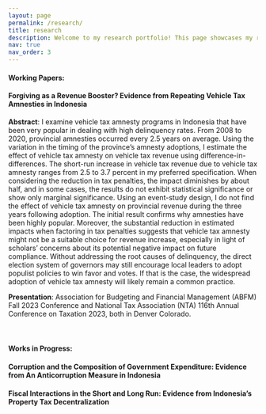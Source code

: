 ```yaml
---
layout: page
permalink: /research/
title: research
description: Welcome to my research portfolio! This page showcases my research projects.
nav: true
nav_order: 3
---
```



#### **Working Papers**:

#### Forgiving as a Revenue Booster? Evidence from Repeating Vehicle Tax Amnesties in Indonesia

**Abstract**: I examine vehicle tax amnesty programs in Indonesia that have been very popular in dealing
with high delinquency rates. From 2008 to 2020, provincial amnesties occurred every 2.5 years on
average. Using the variation in the timing of the province’s amnesty adoptions, I estimate the effect
of vehicle tax amnesty on vehicle tax revenue using difference-in-differences. The short-run increase
in vehicle tax revenue due to vehicle tax amnesty ranges from 2.5 to 3.7 percent in my preferred
specification. When considering the reduction in tax penalties, the impact diminishes by about half,
and in some cases, the results do not exhibit statistical significance or show only marginal significance.
Using an event-study design, I do not find the effect of vehicle tax amnesty on provincial revenue during
the three years following adoption. The initial result confirms why amnesties have been highly popular.
Moreover, the substantial reduction in estimated impacts when factoring in tax penalties suggests that
vehicle tax amnesty might not be a suitable choice for revenue increase, especially in light of scholars’
concerns about its potential negative impact on future compliance. Without addressing the root
causes of delinquency, the direct election system of governors may still encourage local leaders to adopt
populist policies to win favor and votes. If that is the case, the widespread adoption of vehicle tax
amnesty will likely remain a common practice.

**Presentation**: Association for Budgeting and Financial Management (ABFM) Fall 2023 Conference and National Tax Association (NTA) 116th Annual Conference on Taxation 2023, both in Denver Colorado.
<br>
<br>
<br>

#### **Works in Progress**:

#### Corruption and the Composition of Government Expenditure: Evidence from An Anticorruption Measure in Indonesia

#### Fiscal Interactions in the Short and Long Run: Evidence from Indonesia’s Property Tax Decentralization
